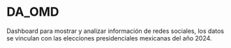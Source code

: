 # DA_OMD
Dashboard para mostrar y analizar información de redes sociales, los datos se vinculan con las elecciones presidenciales mexicanas del año 2024.
